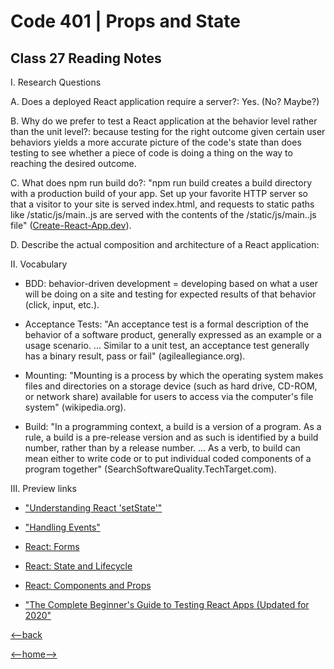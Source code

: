 # Code 401 | Props and State

## Class 27 Reading Notes

I. Research Questions

A. Does a deployed React application require a server?: Yes. (No? Maybe?)

B. Why do we prefer to test a React application at the behavior level rather than the unit level?: because testing for the right outcome given certain user behaviors yields a more accurate picture of the code's state than does testing to see whether a piece of code is doing a thing on the way to reaching the desired outcome.

C. What does npm run build do?: "npm run build creates a build directory with a production build of your app. Set up your favorite HTTP server so that a visitor to your site is served index.html, and requests to static paths like /static/js/main.<hash>.js are served with the contents of the /static/js/main.<hash>.js file" ([Create-React-App.dev](https://create-react-app.dev/docs/deployment/)).

D. Describe the actual composition and architecture of a React application:

II. Vocabulary

- BDD: behavior-driven development = developing based on what a user will be doing on a site and testing for expected results of that behavior (click, input, etc.).

- Acceptance Tests: "An acceptance test is a formal description of the behavior of a software product, generally expressed as an example or a usage scenario. ... Similar to a unit test, an acceptance test generally has a binary result, pass or fail" (agileallegiance.org).

- Mounting: "Mounting is a process by which the operating system makes files and directories on a storage device (such as hard drive, CD-ROM, or network share) available for users to access via the computer's file system" (wikipedia.org).

- Build: "In a programming context, a build is a version of a program. As a rule, a build is a pre-release version and as such is identified by a build number, rather than by a release number. ... As a verb, to build can mean either to write code or to put individual coded components of a program together" (SearchSoftwareQuality.TechTarget.com).

III. Preview links

- ["Understanding React 'setState'"](https://css-tricks.com/understanding-react-setstate/)

- ["Handling Events"](https://reactjs.org/docs/handling-events.html)

- [React: Forms](https://reactjs.org/docs/forms.html)

- [React: State and Lifecycle](https://reactjs.org/docs/state-and-lifecycle.html)

- [React: Components and Props](https://reactjs.org/docs/components-and-props.html)

- ["The Complete Beginner's Guide to Testing React Apps (Updated for 2020"](https://thomlom.dev/beginner-guide-testing-react-apps/)

[<--back](401week6.md)

[<--home-->](../../README.md)
